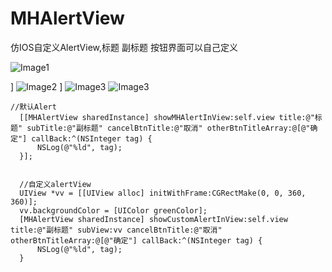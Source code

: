 # MHAlertView
仿IOS自定义AlertView,标题 副标题 按钮界面可以自己定义

![Image1](https://github.com/hwq992689548/MHAlertView/blob/master/Simulator%20Screen%20Shot%20-%20iPhone%20XR%20-%202018-11-27%20at%2011.19.24.png?raw=true)

]
![Image2](https://github.com/hwq992689548/MHAlertView/blob/master/Simulator%20Screen%20Shot%20-%20iPhone%20XR%20-%202018-11-27%20at%2011.19.38.png?raw=true)
]
![Image3](https://github.com/hwq992689548/MHAlertView/blob/master/Simulator%20Screen%20Shot%20-%20iPhone%20XR%20-%202018-11-27%20at%2011.21.28.png?raw=true)
![Image3](https://github.com/hwq992689548/MHAlertView/blob/master/Simulator%20Screen%20Shot%20-%20iPhone%20XR%20-%202018-11-27%20at%2011.21.18.png?raw=true)




    //默认Alert
      [[MHAlertView sharedInstance] showMHAlertInView:self.view title:@"标题" subTitle:@"副标题" cancelBtnTitle:@"取消" otherBtnTitleArray:@[@"确定"] callBack:^(NSInteger tag) {
          NSLog(@"%ld", tag);
      }];
    
    
      //自定义alertView
      UIView *vv = [[UIView alloc] initWithFrame:CGRectMake(0, 0, 360, 360)];
      vv.backgroundColor = [UIColor greenColor];
      [MHAlertView sharedInstance] showCustomAlertInView:self.view title:@"副标题" subView:vv cancelBtnTitle:@"取消" otherBtnTitleArray:@[@"确定"] callBack:^(NSInteger tag) {
          NSLog(@"%ld", tag);
      }
